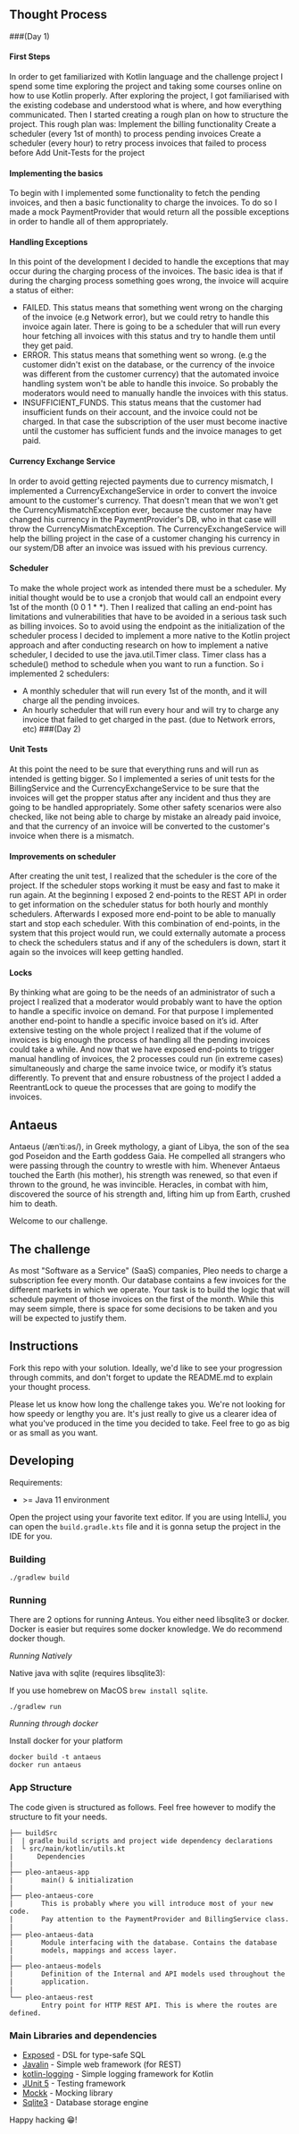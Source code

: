 ## Thought Process

###(Day 1)
#### First Steps
In order to get familiarized with Kotlin language and the challenge project I spend some time exploring the project and taking some courses online on how to use Kotlin properly. After exploring the project, I got familiarised with the existing codebase and understood what is where, and how everything communicated. Then I started creating a rough plan on how to structure the project. This rough plan was:
Implement the billing functionality
Create a scheduler (every 1st of month) to process pending invoices
Create a scheduler (every hour) to retry process invoices that failed to process before
Add Unit-Tests for the project
#### Implementing the basics
To begin with I implemented some functionality to fetch the pending invoices, and then a basic functionality to charge the invoices. To do so I made a mock PaymentProvider that would return all the possible exceptions in order to handle all of them appropriately.
#### Handling Exceptions
In this point of the development I decided to handle the exceptions that may occur during the charging process of the invoices. The basic idea is that if during the charging process something goes wrong, the invoice will acquire a status of either:
- FAILED. This status means that something went wrong on the charging of the invoice (e.g Network error), but we could retry to handle this invoice again later. There is going to be a scheduler that will run every hour fetching all invoices with this status and try to handle them until they get paid.
- ERROR. This status means that something went so wrong. (e.g the customer didn't exist on the database, or the currency of the invoice was different from the customer currency) that the automated invoice handling system won't be able to handle this invoice. So probably the moderators would need to manually handle the invoices with this status.
- INSUFFICIENT_FUNDS. This status means that the customer had insufficient funds on their account, and the invoice could not be charged. In that case the subscription of the user must become inactive until the customer has sufficient funds and the invoice manages to get paid.
#### Currency Exchange Service 
In order to avoid getting rejected payments due to currency mismatch, I implemented a CurrencyExchangeService in order to convert the invoice amount to the customer's currency. That doesn't mean that we won't get the CurrencyMismatchException ever, because the customer may have changed his currency in the PaymentProvider's DB, who in that case will throw the CurrencyMismatchException. The CurrencyExchangeService will help the billing project in the case of a customer changing his currency in our system/DB after an invoice was issued with his previous currency.
#### Scheduler
To make the whole project work as intended there must be a scheduler. My initial thought would be to use a cronjob that would call an endpoint every 1st of the month (0 0 1 * *). Then I realized that calling an end-point has limitations and vulnerabilities that have to be avoided in a serious task such as billing invoices. So to avoid using the endpoint as the initialization of the scheduler process I decided to implement a more native to the Kotlin project approach and after conducting research on how to implement a native scheduler, I decided to use the java.util.Timer class. Timer class has a schedule() method to schedule when you want to run a function. So i implemented 2 schedulers:
- A monthly scheduler that will run every 1st of the month, and it will charge all the pending invoices. 
- An hourly scheduler that will run every hour and will try to charge any invoice that failed to get charged in the past. (due to Network errors, etc)
###(Day 2)
#### Unit Tests 
At this point the need to be sure that everything runs and will run as intended is getting bigger. So I implemented a series of unit tests for the BillingService and the CurrencyExchangeService to be sure that the invoices will get the propper status after any incident and thus they are going to be handled appropriately. Some other safety scenarios were also checked, like not being able to charge by mistake an already paid invoice, and that the currency of an invoice will be converted to the customer's invoice when there is a mismatch.
#### Improvements on scheduler
After creating the unit test, I realized that the scheduler is the core of the project. If the scheduler stops working it must be easy and fast to make it run again. At the beginning I exposed 2 end-points to the REST API in order to get information on the scheduler status for both hourly and monthly schedulers. Afterwards I exposed more end-point to be able to manually start and stop each scheduler. With this combination of end-points, in the system that this project would run, we could externally automate a process to check the schedulers status and if any of the schedulers is down, start it again so the invoices will keep getting handled.
#### Locks
By thinking what are going to be the needs of an administrator of such a project I realized that a moderator would probably want to have the option to handle a specific invoice on demand. For that purpose I implemented another end-point to handle a specific invoice based on it’s id. After extensive testing on the whole project I realized that if the volume of invoices is big enough the process of handling all the pending invoices could take a while. And now that we have exposed end-points to trigger manual handling of invoices, the 2 processes could run (in extreme cases) simultaneously and charge the same invoice twice, or modify it’s status differently. To prevent that and ensure robustness of the project I added a ReentrantLock to queue the processes that are going to modify the invoices.


## Antaeus

Antaeus (/ænˈtiːəs/), in Greek mythology, a giant of Libya, the son of the sea god Poseidon and the Earth goddess Gaia. He compelled all strangers who were passing through the country to wrestle with him. Whenever Antaeus touched the Earth (his mother), his strength was renewed, so that even if thrown to the ground, he was invincible. Heracles, in combat with him, discovered the source of his strength and, lifting him up from Earth, crushed him to death.

Welcome to our challenge.

## The challenge

As most "Software as a Service" (SaaS) companies, Pleo needs to charge a subscription fee every month. Our database contains a few invoices for the different markets in which we operate. Your task is to build the logic that will schedule payment of those invoices on the first of the month. While this may seem simple, there is space for some decisions to be taken and you will be expected to justify them.

## Instructions

Fork this repo with your solution. Ideally, we'd like to see your progression through commits, and don't forget to update the README.md to explain your thought process.

Please let us know how long the challenge takes you. We're not looking for how speedy or lengthy you are. It's just really to give us a clearer idea of what you've produced in the time you decided to take. Feel free to go as big or as small as you want.

## Developing

Requirements:
- \>= Java 11 environment

Open the project using your favorite text editor. If you are using IntelliJ, you can open the `build.gradle.kts` file and it is gonna setup the project in the IDE for you.

### Building

```
./gradlew build
```

### Running

There are 2 options for running Anteus. You either need libsqlite3 or docker. Docker is easier but requires some docker knowledge. We do recommend docker though.

*Running Natively*

Native java with sqlite (requires libsqlite3):

If you use homebrew on MacOS `brew install sqlite`.

```
./gradlew run
```

*Running through docker*

Install docker for your platform

```
docker build -t antaeus
docker run antaeus
```

### App Structure
The code given is structured as follows. Feel free however to modify the structure to fit your needs.
```
├── buildSrc
|  | gradle build scripts and project wide dependency declarations
|  └ src/main/kotlin/utils.kt 
|      Dependencies
|
├── pleo-antaeus-app
|       main() & initialization
|
├── pleo-antaeus-core
|       This is probably where you will introduce most of your new code.
|       Pay attention to the PaymentProvider and BillingService class.
|
├── pleo-antaeus-data
|       Module interfacing with the database. Contains the database 
|       models, mappings and access layer.
|
├── pleo-antaeus-models
|       Definition of the Internal and API models used throughout the
|       application.
|
└── pleo-antaeus-rest
        Entry point for HTTP REST API. This is where the routes are defined.
```

### Main Libraries and dependencies
* [Exposed](https://github.com/JetBrains/Exposed) - DSL for type-safe SQL
* [Javalin](https://javalin.io/) - Simple web framework (for REST)
* [kotlin-logging](https://github.com/MicroUtils/kotlin-logging) - Simple logging framework for Kotlin
* [JUnit 5](https://junit.org/junit5/) - Testing framework
* [Mockk](https://mockk.io/) - Mocking library
* [Sqlite3](https://sqlite.org/index.html) - Database storage engine

Happy hacking 😁!
